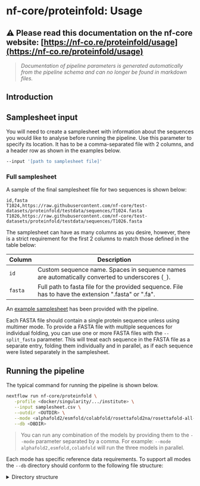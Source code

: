 # nf-core/proteinfold: Usage

## :warning: Please read this documentation on the nf-core website: [https://nf-co.re/proteinfold/usage](https://nf-co.re/proteinfold/usage)

> _Documentation of pipeline parameters is generated automatically from the pipeline schema and can no longer be found in markdown files._

## Introduction

<!-- TODO nf-core: Add documentation about anything specific to running your pipeline. For general topics, please point to (and add to) the main nf-core website. -->

## Samplesheet input

You will need to create a samplesheet with information about the sequences you would like to analyse before running the pipeline. Use this parameter to specify its location. It has to be a comma-separated file with 2 columns, and a header row as shown in the examples below.

```bash
--input '[path to samplesheet file]'
```

### Full samplesheet

A sample of the final samplesheet file for two sequences is shown below:

```csv title="samplesheet.csv"
id,fasta
T1024,https://raw.githubusercontent.com/nf-core/test-datasets/proteinfold/testdata/sequences/T1024.fasta
T1026,https://raw.githubusercontent.com/nf-core/test-datasets/proteinfold/testdata/sequences/T1026.fasta
```

The samplesheet can have as many columns as you desire, however, there is a strict requirement for the first 2 columns to match those defined in the table below:

| Column  | Description                                                                                          |
| ------- | ---------------------------------------------------------------------------------------------------- |
| `id`    | Custom sequence name. Spaces in sequence names are automatically converted to underscores (`_`).     |
| `fasta` | Full path to fasta file for the provided sequence. File has to have the extension ".fasta" or ".fa". |

An [example samplesheet](../assets/samplesheet.csv) has been provided with the pipeline.

Each FASTA file should contain a single protein sequence unless using multimer mode. To provide a FASTA file with multiple sequences for individual folding, you can use one or more FASTA files with the `--split_fasta` parameter. This will treat each sequence in the FASTA file as a separate entry, folding them individually and in parallel, as if each sequence were listed separately in the samplesheet.

## Running the pipeline

The typical command for running the pipeline is shown below.

```bash
nextflow run nf-core/proteinfold \
   -profile <docker/singularity/.../institute> \
   --input samplesheet.csv \
   --outdir <OUTDIR> \
   --mode <alphafold2/esmfold/colabfold/rosettafold2na/rosettafold-all-atom/alphafold3/boltz/helixfold3> \
   --db <DBDIR>
```
> You can run any combination of the models by providing them to the `--mode` parameter separated by a comma. For example: `--mode alphafold2,esmfold,colabfold` will run the three models in parallel.

Each mode has specific reference data requirements. To support all modes the `--db` directory should conform to the following file structure:

<details markdown="1">
<summary>Directory structure</summary>
```
<db>/
├── bfd
│   ├── bfd_metaclust_clu_complete_id30_c90_final_seq.sorted_opt_a3m.ffdata
│   ├── bfd_metaclust_clu_complete_id30_c90_final_seq.sorted_opt_a3m.ffindex
│   ├── bfd_metaclust_clu_complete_id30_c90_final_seq.sorted_opt_cs219.ffdata
│   ├── bfd_metaclust_clu_complete_id30_c90_final_seq.sorted_opt_cs219.ffindex
│   ├── bfd_metaclust_clu_complete_id30_c90_final_seq.sorted_opt_hhm.ffdata
│   └── bfd_metaclust_clu_complete_id30_c90_final_seq.sorted_opt_hhm.ffindex
├── colabfold_envdb
│   ├── colabfold_envdb_202108_db
│   ├── colabfold_envdb_202108_db_aln
│   ├── colabfold_envdb_202108_db_aln.dbtype
│   └── ...
├── colabfold_uniref30
│   ├── uniref30_2302_db
│   ├── uniref30_2302_db_aln
│   ├── uniref30_2302_db_aln.dbtype
│   └── ...
├── maxit-v11.200-prod-src
│   ├── annotation-v1.0
│   └── ...
├── mgnify
│   └── mgy_clusters.fa
├── params
│   ├── af3.bin
│   ├── alphafold_params_2021-07-14
│   ├── alphafold_params_2022-12-06
│   ├── alphafold_params_colab_2022-12-06
│   ├── boltz1_conf.ckpt
│   ├── boltz2_aff.ckpt
│   ├── boltz2_conf.ckpt
│   ├── ccd.pkl
│   ├── ccd_preprocessed_etkdg.pkl.gz
│   ├── esm2_t36_3B_UR50D-contact-regression.pt
│   ├── esm2_t36_3B_UR50D.pt
│   ├── esmfold_3B_v1.pt
│   ├── HelixFold3-240814.pdparams
│   ├── mols
│   └── RFAA_paper_weights.pt
├── pdb100
│   ├── LICENSE
│   ├── pdb100_2021Mar03_a3m.ffdata
│   ├── pdb100_2021Mar03_a3m.ffindex
│   ├── pdb100_2021Mar03_cs219.ffdata
│   ├── pdb100_2021Mar03_cs219.ffindex
│   ├── pdb100_2021Mar03_hhm.ffdata
│   ├── pdb100_2021Mar03_hhm.ffindex
│   ├── pdb100_2021Mar03_pdb.ffdata
│   └── pdb100_2021Mar03_pdb.ffindex
├── pdb70
│   ├── md5sum
│   ├── pdb70_a3m.ffdata
│   ├── pdb70_a3m.ffindex
│   ├── pdb70_clu.tsv
│   ├── pdb70_cs219.ffdata
│   ├── pdb70_cs219.ffindex
│   ├── pdb70_hhm.ffdata
│   ├── pdb70_hhm.ffindex
│   └── pdb_filter.dat
├── pdb_mmcif
│   ├── mmcif_files
│   └── obsolete.dat
├── pdb_seqres
│   └── pdb_seqres.txt
├── rfam
│   └── Rfam-14.9_rep_seq.fasta
├── small_bfd
│   └── bfd-first_non_consensus_sequences.fasta
├── uniprot
│   └── uniprot.fasta
├── uniref30
│   ├── UniRef30_2023_02_a3m.ffdata
│   ├── UniRef30_2023_02_a3m.ffindex
│   ├── UniRef30_2023_02_cs219.ffdata
│   ├── UniRef30_2023_02_cs219.ffindex
│   ├── UniRef30_2023_02_hhm.ffdata
│   ├── UniRef30_2023_02_hhm.ffindex
│   └── UniRef30_2023_02.md5sums
└── uniref90
    └── uniref90.fasta
```

Alternatively, the required data layout for each of the individual modes is described in the mode-specific usage documentation:
- [AlphaFold2](./usage/alphafold2.md)
- [ESMFold](./usage/esmfold.md)
- [ColabFold](./usage/colabfold.md)
- [RoseTTAFold2NA](./usage/rosettafold2na.md)
- [RoseTTAFold-All-Atom](./usage/rosettafold_all_atom.md)
- [AlphaFold3](./usage/alphafold3.md)
- [Boltz](./usage/boltz.md)
- [HelixFold3](./usage/helixfold3.md)

> Omitting the `--db` flag will allow the pipeline to download the reference data required to execute the selected modes.

Note that the pipeline will create the following files in your working directory:

```bash
work                # Directory containing the nextflow working files
<OUTDIR>            # Finished results in specified location (defined with --outdir)
.nextflow_log       # Log file from Nextflow
# Other nextflow hidden files, eg. history of pipeline runs and old logs.
```

If you wish to repeatedly use the same parameters for multiple runs, rather than specifying each flag in the command, you can specify these in a params file.

Pipeline settings can be provided in a `yaml` or `json` file via `-params-file <file>`.

> [!WARNING]
> Do not use `-c <file>` to specify parameters as this will result in errors. Custom config files specified with `-c` must only be used for [tuning process resource specifications](https://nf-co.re/docs/usage/configuration#tuning-workflow-resources), other infrastructural tweaks (such as output directories), or module arguments (args).

The above pipeline run specified with a params file in yaml format:

```bash
nextflow run nf-core/proteinfold -profile docker -params-file params.yaml
```

with:

```yaml title="params.yaml"
input: './samplesheet.csv'
outdir: './results/'
<...>
```

You can also generate such `YAML`/`JSON` files via [nf-core/launch](https://nf-co.re/launch).

### Updating the pipeline

When you run the above command, Nextflow automatically pulls the pipeline code from GitHub and stores it as a cached version. When running the pipeline after this, it will always use the cached version if available - even if the pipeline has been updated since. To make sure that you're running the latest version of the pipeline, make sure that you regularly update the cached version of the pipeline:

```bash
nextflow pull nf-core/proteinfold
```

### Reproducibility

It is a good idea to specify the pipeline version when running the pipeline on your data. This ensures that a specific version of the pipeline code and software are used when you run your pipeline. If you keep using the same tag, you'll be running the same version of the pipeline, even if there have been changes to the code since.

First, go to the [nf-core/proteinfold releases page](https://github.com/nf-core/proteinfold/releases) and find the latest pipeline version - numeric only (eg. `1.3.1`). Then specify this when running the pipeline with `-r` (one hyphen) - eg. `-r 1.3.1`. Of course, you can switch to another version by changing the number after the `-r` flag.

This version number will be logged in reports when you run the pipeline, so that you'll know what you used when you look back in the future. For example, at the bottom of the MultiQC reports.

To further assist in reproducibility, you can use share and reuse [parameter files](#running-the-pipeline) to repeat pipeline runs with the same settings without having to write out a command with every single parameter.

> [!TIP]
> If you wish to share such profile (such as upload as supplementary material for academic publications), make sure to NOT include cluster specific paths to files, nor institutional specific profiles.

## Core Nextflow arguments

> [!NOTE]
> These options are part of Nextflow and use a _single_ hyphen (pipeline parameters use a double-hyphen)

### `-profile`

Use this parameter to choose a configuration profile. Profiles can give configuration presets for different compute environments.

Several generic profiles are bundled with the pipeline which instruct the pipeline to use software packaged using different methods (Docker, Singularity, Podman, Shifter, Charliecloud, Apptainer, Conda) - see below.

> [!IMPORTANT]
> We highly recommend the use of Docker or Singularity containers for full pipeline reproducibility, however when this is not possible, Conda is also supported.

The pipeline also dynamically loads configurations from [https://github.com/nf-core/configs](https://github.com/nf-core/configs) when it runs, making multiple config profiles for various institutional clusters available at run time. For more information and to check if your system is supported, please see the [nf-core/configs documentation](https://github.com/nf-core/configs#documentation).

Note that multiple profiles can be loaded, for example: `-profile test,docker` - the order of arguments is important!
They are loaded in sequence, so later profiles can overwrite earlier profiles.

If `-profile` is not specified, the pipeline will run locally and expect all software to be installed and available on the `PATH`. This is _not_ recommended, since it can lead to different results on different machines dependent on the computer environment.

- `test`
  - A profile with a complete configuration for automated testing
  - Includes links to test data so needs no other parameters
- `docker`
  - A generic configuration profile to be used with [Docker](https://docker.com/)
- `singularity`
  - A generic configuration profile to be used with [Singularity](https://sylabs.io/docs/)
- `podman`
  - A generic configuration profile to be used with [Podman](https://podman.io/)
- `shifter`
  - A generic configuration profile to be used with [Shifter](https://nersc.gitlab.io/development/shifter/how-to-use/)
- `charliecloud`
  - A generic configuration profile to be used with [Charliecloud](https://hpc.github.io/charliecloud/)
- `apptainer`
  - A generic configuration profile to be used with [Apptainer](https://apptainer.org/)
- `wave`
  - A generic configuration profile to enable [Wave](https://seqera.io/wave/) containers. Use together with one of the above (requires Nextflow ` 24.03.0-edge` or later).
- `conda`
  - A generic configuration profile to be used with [Conda](https://conda.io/docs/). Please only use Conda as a last resort i.e. when it's not possible to run the pipeline with Docker, Singularity, Podman, Shifter, Charliecloud, or Apptainer.

### `-resume`

Specify this when restarting a pipeline. Nextflow will use cached results from any pipeline steps where the inputs are the same, continuing from where it got to previously. For input to be considered the same, not only the names must be identical but the files' contents as well. For more info about this parameter, see [this blog post](https://www.nextflow.io/blog/2019/demystifying-nextflow-resume.html).

You can also supply a run name to resume a specific run: `-resume [run-name]`. Use the `nextflow log` command to show previous run names.

### `-c`

Specify the path to a specific config file (this is a core Nextflow command). See the [nf-core website documentation](https://nf-co.re/usage/configuration) for more information.

## Custom configuration

### Resource requests

Whilst the default requirements set within the pipeline will hopefully work for most people and with most input data, you may find that you want to customise the compute resources that the pipeline requests. Each step in the pipeline has a default set of requirements for number of CPUs, memory and time. For most of the pipeline steps, if the job exits with any of the error codes specified [here](https://github.com/nf-core/rnaseq/blob/4c27ef5610c87db00c3c5a3eed10b1d161abf575/conf/base.config#L18) it will automatically be resubmitted with higher resources request (2 x original, then 3 x original). If it still fails after the third attempt then the pipeline execution is stopped.

To change the resource requests, please see the [max resources](https://nf-co.re/docs/usage/configuration#max-resources) and [tuning workflow resources](https://nf-co.re/docs/usage/configuration#tuning-workflow-resources) section of the nf-core website.

### Custom Containers

In some cases, you may wish to change the container or conda environment used by a pipeline steps for a particular tool. By default, nf-core pipelines use containers and software from the [biocontainers](https://biocontainers.pro/) or [bioconda](https://bioconda.github.io/) projects. However, in some cases the pipeline specified version maybe out of date.

To use a different container from the default container or conda environment specified in a pipeline, please see the [updating tool versions](https://nf-co.re/docs/usage/configuration#updating-tool-versions) section of the nf-core website.

### Custom Tool Arguments

A pipeline might not always support every possible argument or option of a particular tool used in pipeline. Fortunately, nf-core pipelines provide some freedom to users to insert additional parameters that the pipeline does not include by default.

To learn how to provide additional arguments to a particular tool of the pipeline, please see the [customising tool arguments](https://nf-co.re/docs/usage/configuration#customising-tool-arguments) section of the nf-core website.

### nf-core/configs

In most cases, you will only need to create a custom config as a one-off but if you and others within your organisation are likely to be running nf-core pipelines regularly and need to use the same settings regularly it may be a good idea to request that your custom config file is uploaded to the `nf-core/configs` git repository. Before you do this please can you test that the config file works with your pipeline of choice using the `-c` parameter. You can then create a pull request to the `nf-core/configs` repository with the addition of your config file, associated documentation file (see examples in [`nf-core/configs/docs`](https://github.com/nf-core/configs/tree/master/docs)), and amending [`nfcore_custom.config`](https://github.com/nf-core/configs/blob/master/nfcore_custom.config) to include your custom profile.

See the main [Nextflow documentation](https://www.nextflow.io/docs/latest/config.html) for more information about creating your own configuration files.

If you have any questions or issues please send us a message on [Slack](https://nf-co.re/join/slack) on the [`#configs` channel](https://nfcore.slack.com/channels/configs).

## Use of shared file systems

Given that the AlphaFold2 and the ColabFold modes (except for the ColabFold webserver option) rely on huge databases to infer the predictions, the execution of the pipeline is recommended to take place on shared file systems so as to avoid high latency caused during staging this data. For instance, if you work on AWS, you might consider using an Amazon FSx file system.

## Azure Resource Requests

To be used with the `azurebatch` profile by specifying the `-profile azurebatch`.
We recommend providing a compute `params.vm_type` of `Standard_D16_v3` VMs by default but these options can be changed if required.

Note that the choice of VM size depends on your quota and the overall workload during the analysis.
For a thorough list, please refer the [Azure Sizes for virtual machines in Azure](https://docs.microsoft.com/en-us/azure/virtual-machines/sizes).

## Running in the background

Nextflow handles job submissions and supervises the running jobs. The Nextflow process must run until the pipeline is finished.

The Nextflow `-bg` flag launches Nextflow in the background, detached from your terminal so that the workflow does not stop if you log out of your session. The logs are saved to a file.

Alternatively, you can use `screen` / `tmux` or similar tool to create a detached session which you can log back into at a later time.
Some HPC setups also allow you to run nextflow within a cluster job submitted your job scheduler (from where it submits more jobs).

## Nextflow memory requirements

In some cases, the Nextflow Java virtual machines can start to request a large amount of memory.
We recommend adding the following line to your environment to limit this (typically in `~/.bashrc` or `~./bash_profile`):

```bash
NXF_OPTS='-Xms1g -Xmx4g'
```